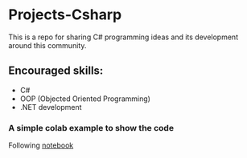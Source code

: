 # Projects-Csharp
This is a repo for sharing C# programming ideas and its development around this community.


## Encouraged skills:

* C#
* OOP (Objected Oriented Programming)
* .NET development




### A simple colab example to show the code
Following [notebook](https://colab.research.google.com/drive/1JUg2-7FxXf1EgwSTVb2MbX6t60CkQdbG?usp=sharing)
